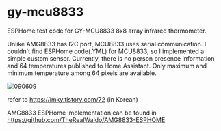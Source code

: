 # gy-mcu8833

ESPHome test code for GY-MCU8833 8x8 array infrared thermometer. 

Unlike AMG8833 has I2C port, MCU8833 uses serial communication. I couldn't find ESPHome code(.YML) for MCU8833, so I implemented a simple custom sensor. Currently, there is no person presence information and 64 temperatures published to Home Assistant. Only maximum and minimum temperature among 64 pixels are available.   

![090609](https://github.com/sevengivings/gy-mcu8833/assets/2328500/ddd8145e-e9c4-475b-96eb-28d8879a7878)

refer to https://imky.tistory.com/72 (in Korean)

AMG8833 ESPHome implementation can be found in https://github.com/TheRealWaldo/AMG8833-ESPHOME
